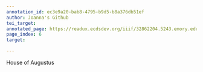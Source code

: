 ```yaml
---
annotation_id: ec3e9a20-bab8-4795-b9d5-b8a376db51ef
author: Joanna's Github
tei_target: 
annotated_page: https://readux.ecdsdev.org/iiif/32862204.5243.emory.edu/canvas/32862204.5243.emory.edu$6
page_index: 6
target: 

---
```

<p>House of Augustus</p>